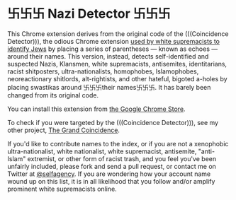 # 卐卐卐 Nazi Detector 卐卐卐

This Chrome extension derives from the original code of the (((Coincidence Detector))), the odious Chrome extension [used by white supremacists to identify Jews](https://mic.com/articles/145105/coincidence-detector-the-google-extension-white-supremacists-use-to-track-jews#.8erOlWuZ8) by placing a series of parentheses — known as echoes — around their names. This version, instead, detects self-identified and suspected Nazis, Klansmen, white supremacists, antisemites, identitarians, racist shitposters, ultra-nationalists, homophobes, Islamophobes, neoreactionary shitlords, alt-rightists, and other hateful, bigoted a-holes by placing swastikas around 卐卐卐their names卐卐卐. It has barely been changed from its original code.

You can install this extension from [the Google Chrome Store](https://chrome.google.com/webstore/detail/nazi-detector/gepjahbfpbjebbdlpmagodedkiodklip).

To check if you were targeted by the (((Coincidence Detector))), see my other project, [The Grand Coincidence](http://progressivejews.org/echoes/).

If you'd like to contribute names to the index, or if you are not a xenophobic ultra-nationalist, white nationalist, white supremacist, antisemite, "anti-Islam" extremist, or other form of racist trash, and you feel you've been unfairly included, please fork and send a pull request, or contact me on Twitter at [@selfagency](https://twitter.com/selfagency). If you are wondering how your account name wound up on this list, it is in all likelihood that you follow and/or amplify prominent white supremacists online.
